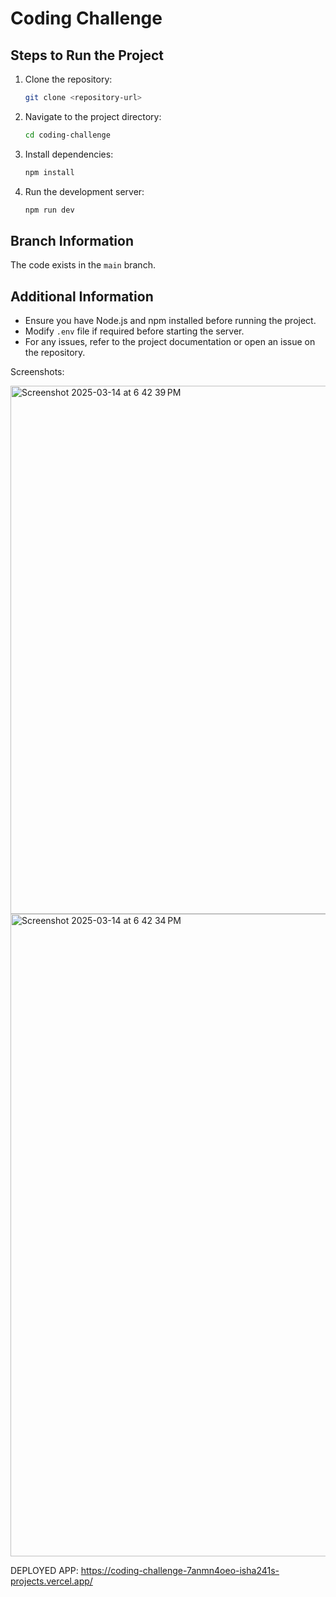 # Coding Challenge

## Steps to Run the Project

1. Clone the repository:
   ```sh
   git clone <repository-url>
   ```
2. Navigate to the project directory:
   ```sh
   cd coding-challenge
   ```
3. Install dependencies:
   ```sh
   npm install
   ```
4. Run the development server:
   ```sh
   npm run dev
   ```

## Branch Information
The code exists in the `main` branch.

## Additional Information
- Ensure you have Node.js and npm installed before running the project.
- Modify `.env` file if required before starting the server.
- For any issues, refer to the project documentation or open an issue on the repository.


Screenshots: 






<img width="845" alt="Screenshot 2025-03-14 at 6 42 39 PM" src="https://github.com/user-attachments/assets/fab3d3c5-5a69-4e78-99ad-451241c34a02" />

<img width="1028" alt="Screenshot 2025-03-14 at 6 42 34 PM" src="https://github.com/user-attachments/assets/bcba1c2c-94b7-4622-a54e-0e126094b27b" />






DEPLOYED APP: https://coding-challenge-7anmn4oeo-isha241s-projects.vercel.app/
